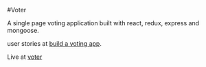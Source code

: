 #Voter

A single page voting application built with react, redux, express and mongoose.

user stories at [build a voting app](https://www.freecodecamp.com/challenges/build-a-voting-app).

Live at [voter](https://voter-api.herokuapp.com/)
